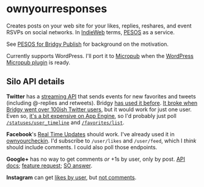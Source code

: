 # ownyourresponses

Creates posts on your web site for your likes, replies, reshares, and event RSVPs on social networks. In [IndieWeb](https://indiewebcamp.com/) terms, [PESOS](https://indiewebcamp.com/PESOS) as a service.

See [PESOS for Bridgy Publish](https://snarfed.org/2015-01-22_pesos-for-bridgy-publish) for background on the motivation.

Currently supports WordPress. I'll port it to [Micropub](https://indiewebcamp.com/micropub) when the [WordPress Micropub plugin](https://github.com/snarfed/wordpress-micropub) is ready.


## Silo API details

**Twitter** has a [streaming API](https://dev.twitter.com/docs/streaming-apis) that sends events for new favorites and tweets (including @-replies and retweets). Bridgy [has used it before](https://github.com/snarfed/bridgy/blob/master/twitter_streaming.py). [It broke when Bridgy went over 100ish Twitter users](https://github.com/snarfed/bridgy/issues/57), but it would work for just one user. Even so, [it's a bit expensive on App Engine](https://github.com/snarfed/bridgy/issues/8), so I'd probably just poll [`/statuses/user_timeline`](https://dev.twitter.com/rest/reference/get/statuses/user_timeline) and [`/favorites/list`](https://dev.twitter.com/rest/reference/get/favorites/list).

**Facebook**'s [Real Time Updates](https://developers.facebook.com/docs/graph-api/real-time-updates/) should work. I've already used it in [ownyourcheckin](https://github.com/snarfed/ownyourcheckin). I'd subscribe to `/user/likes` and `/user/feed`, which I _think_ should include comments. I could also poll those endpoints.

**Google+** has no way to get comments *or* +1s by user, only by post. [API docs](https://developers.google.com/+/api/latest/); [feature request](https://code.google.com/p/google-plus-platform/issues/detail?id=89); [SO answer](http://stackoverflow.com/a/19817758/186123).

**Instagram** can get [likes by user](http://instagram.com/developer/endpoints/users/#get_users_feed_liked), but [not comments](http://stackoverflow.com/a/22002350/186123).
